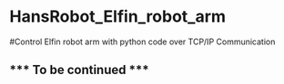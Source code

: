 # HansRobot_Elfin_robot_arm
#Control Elfin robot arm with python code over TCP/IP Communication

## *** To be continued ***